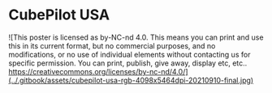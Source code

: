 # CubePilot USA

![This poster is licensed as by-NC-nd 4.0. This means you can print and use this in its current format, but no commercial purposes, and no modifications, or no use of individual elements without contacting us for specific permission. You can print, publish, give away, display etc, etc..
https://creativecommons.org/licenses/by-nc-nd/4.0/](../.gitbook/assets/cubepilot-usa-rgb-4098x5464dpi-20210910-final.jpg)
